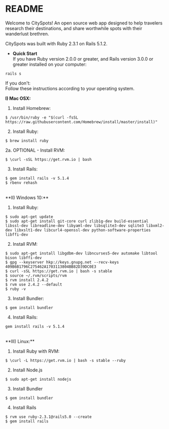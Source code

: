 # README

Welcome to CitySpots! An open source web app designed to help travelers research their destinations, and share worthwhile spots with their wanderlust brethren.

CitySpots was built with Ruby 2.3.1 on Rails 5.1.2.

* **Quick Start**<br>
If you have Ruby version 2.0.0 or greater, and Rails version 3.0.0 or greater installed on your computer:
```
rails s
```
If you don't:<br>
Follow these instructions according to your operating system. <br>

**I) Mac OSX:**<br>
1. Install Homebrew:
```
$ /usr/bin/ruby -e "$(curl -fsSL https://raw.githubusercontent.com/Homebrew/install/master/install)"
```

2. Install Ruby:
```
$ brew install ruby
```

2a. OPTIONAL - Install RVM:
```
$ \curl -sSL https://get.rvm.io | bash
```

3. Install Rails:
```
$ gem install rails -v 5.1.4
$ rbenv rehash
```
<br>
**II) Windows 10:**<br>

1. Install Ruby:
```
$ sudo apt-get update
$ sudo apt-get install git-core curl zlib1g-dev build-essential libssl-dev libreadline-dev libyaml-dev libsqlite3-dev sqlite3 libxml2-dev libxslt1-dev libcurl4-openssl-dev python-software-properties libffi-dev
```

2. Install RVM:
```
$ sudo apt-get install libgdbm-dev libncurses5-dev automake libtool bison libffi-dev
$ gpg --keyserver hkp://keys.gnupg.net --recv-keys 409B6B1796C275462A1703113804BB82D39DC0E3
$ curl -sSL https://get.rvm.io | bash -s stable
$ source ~/.rvm/scripts/rvm
$ rvm install 2.4.2
$ rvm use 2.4.2 --default
$ ruby -v
```

3. Install Bundler:
```
$ gem install bundler
```

4. Install Rails:
```
gem install rails -v 5.1.4
```
<br>
**III) Linux:**<br>

1. Install Ruby with RVM:
```
$ \curl -L https://get.rvm.io | bash -s stable --ruby
```

2. Install Node.js
```
$ sudo apt-get install nodejs
```

3. Install Bundler
```
$ gem install bundler
```

4. Install Rails
```
$ rvm use ruby-2.3.1@rails5.0 --create
$ gem install rails 
```

